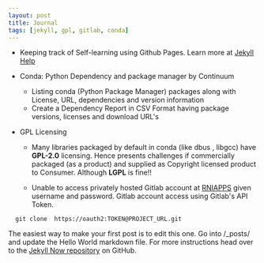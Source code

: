 ```yaml
---
layout: post
title: Journal
tags: [jekyll, gpl, gitlab, conda]
---
```


* Keeping track of Self-learning using Github Pages. Learn more at [Jekyll Help](https://help.github.com/articles/using-jekyll-as-a-static-site-generator-with-github-pages/)

* Conda: Python Dependency and package manager by Continuum
  * Listing conda (Python Package Manager) packages along with License, URL, dependencies and version information
  
  <script src="https://gist.github.com/sangramga/5610f0bdc8cea01139fc62aeadb84558.js"></script>

  * Create a Dependency Report in CSV Format having package versions, licenses and download URL's

  <script src="https://gist.github.com/sangramga/7740edb0588352f76b3f98593664a028.js"></script>

* GPL Licensing
    * Many libraries packaged by default in conda (like dbus , libgcc) have **GPL-2.0** licensing. Hence presents challenges if commercially packaged (as a product) and supplied as Copyright licensed product to Consumer. Although **LGPL** is fine!!

    * Unable to access privately hosted Gitlab account at [RNIAPPS](https://home.rniapps.net) given username and password. Gitlab account access using Gitlab's API Token.<br />

```
  git clone  https://oauth2:TOKEN@PROJECT_URL.git
```


The easiest way to make your first post is to edit this one. Go into /_posts/ and update the Hello World markdown file. For more instructions head over to the [Jekyll Now repository](https://github.com/barryclark/jekyll-now) on GitHub.
